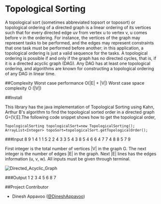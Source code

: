 Topological Sorting
=========

A topological sort (sometimes abbreviated topsort or toposort) or topological ordering of a directed graph is a linear ordering 
of its vertices such that for every directed edge uv from vertex u to vertex v, u comes before v in the ordering. For instance, 
the vertices of the graph may represent tasks to be performed, and the edges may represent constraints that one task must be performed 
before another; in this application, a topological ordering is just a valid sequence for the tasks. A topological ordering is possible 
if and only if the graph has no directed cycles, that is, if it is a directed acyclic graph (DAG). Any DAG has at least one topological 
ordering, and algorithms are known for constructing a topological ordering of any DAG in linear time.

##Complexity
	  Worst case performance  O(|E| + |V|)
	  Worst case space complexity O (|V|)

##Install

This library has the java implementation of Topological Sorting using Kahn, Arthur B's algorithm to find the topological sorted order in a directed graph G=[V,E].The 
following code snippet shows how to get the topological order,

    TopologicalSorting topologicalSort=new TopologicalSorting();
	ArrayList<Integer> topoSort=topologicalSort.getTopologicalOrder();

###Input
	8 9
	1 4 1
	1 5 2
	2 4 3
	3 5 4
	3 8 5
	4 6 6
	4 7 7
	4 8 8
	5 7 9

First integer is the total number of vertices |V| in the graph G. The next integer is the number of edges |E| in the graph.
Next |E| lines has the edges information (u, v, w). All inputs must be given through terminal.

![Directed_Acyclic_Graph ](dineshappavoo.github.com/TopologicalSorting/src/images/Directed_acyclic_graph.png)

###Output
	 1 2 3 4 5 6 8 7
  
##Project Contributor

* Dinesh Appavoo ([@DineshAppavoo](https://twitter.com/DineshAppavoo))
